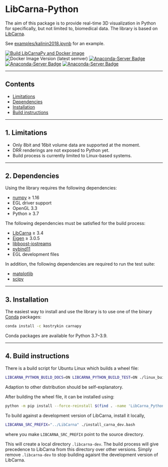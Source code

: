 LibCarna-Python
===============

The aim of this package is to provide real-time 3D visualization in Python for specifically, but not limited to, biomedical data. The library is based on [LibCarna](https://github.com/kostrykin/LibCarna).

See [examples/kalinin2018.ipynb](examples/kalinin2018.ipynb) for an example.

[![Build LibCarnaPy and Docker image](https://github.com/kostrykin/LibCarnaPy/actions/workflows/build.yml/badge.svg)](https://github.com/kostrykin/LibCarnaPy/actions/workflows/build.yml)
![Docker Image Version (latest semver)](https://img.shields.io/docker/v/kostrykin/carnapy?label=DockerHub%3A)
[![Anaconda-Server Badge](https://img.shields.io/badge/Install%20with-conda-%2387c305)](https://anaconda.org/kostrykin/carnapy)
[![Anaconda-Server Badge](https://img.shields.io/conda/v/kostrykin/carnapy.svg?label=Version)](https://anaconda.org/kostrykin/carnapy)
[![Anaconda-Server Badge](https://img.shields.io/conda/pn/kostrykin/carnapy.svg?label=Platforms)](https://anaconda.org/kostrykin/carnapy)

---
## Contents

* [Limitations](#1-limitations)
* [Dependencies](#2-dependencies)
* [Installation](#3-installation)
* [Build instructions](#4-build-instructions)
 
---
## 1. Limitations

* Only 8bit and 16bit volume data are supported at the moment.
* DRR renderings are not exposed to Python yet.
* Build process is currently limited to Linux-based systems.

---
## 2. Dependencies

Using the library requires the following dependencies:
* [numpy](https://numpy.org/) ≥ 1.16
* EGL driver support
* OpenGL 3.3
* Python ≥ 3.7

The following dependencies must be satisfied for the build process:
* [LibCarna](https://github.com/kostrykin/LibCarna) ≥ 3.4
* [Eigen](http://eigen.tuxfamily.org/) ≥ 3.0.5
* [libboost-iostreams](https://www.boost.org/doc/libs/1_76_0/libs/iostreams/doc/index.html)
* [pybind11](https://github.com/pybind/pybind11)
* EGL development files

In addition, the following dependencies are required to run the test suite:
* [matplotlib](https://matplotlib.org/)
* [scipy](https://www.scipy.org/)

---
## 3. Installation

The easiest way to install and use the library is to use one of the binary [Conda](https://docs.anaconda.com/anaconda/install/) packages:

```bash
conda install -c kostrykin carnapy
```

Conda packages are available for Python 3.7–3.9.

---
## 4. Build instructions

There is a build script for Ubuntu Linux which builds a wheel file:
```bash
LIBCARNA_PYTHON_BUILD_DOCS=ON LIBCARNA_PYTHON_BUILD_TEST=ON ./linux_build.bash
```
Adaption to other distribution should be self-explanatory.

After building the wheel file, it can be installed using:
```bash
python -m pip install --force-reinstall $(find . -name 'LibCarna_Python*.whl')
```

To build against a development version of LibCarna, install it locally,
```bash
LIBCARNA_SRC_PREFIX="../LibCarna" ./install_carna_dev.bash
```
where you make `LIBCARNA_SRC_PREFIX` point to the source directory.

This will create a local directory `.libcarna-dev`. The build process will give precedence to LibCarna from this directory over other versions. Simply remove `.libcarna-dev` to stop building agaisnt the development version of LibCarna.

